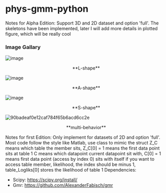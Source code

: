 # phys-gmm-python

Notes for Alpha Edition: Support 3D and 2D dataset and option 'full'.
The skeletons have been implemented, later I will add more details in plotted figure, which will be really cool

### Image Gallary

![image](https://user-images.githubusercontent.com/97799818/190874177-67d995b9-b105-47f6-83b0-045c5b0d54f8.png)
<p align="center">
  **L-shape**
</>

![image](https://user-images.githubusercontent.com/97799818/190874280-3fdd430d-9e65-4756-96c7-9afc9697cbeb.png)
<p align="center">
**A-shape**
</>

![image](https://user-images.githubusercontent.com/97799818/190873962-0e82256d-5057-44bb-b33a-b9f18519bfb7.png)
<p align="center">
**S-shape**
</>

![90badeaf0e12caf784f65b6acd6cc2e](https://user-images.githubusercontent.com/97799818/190874080-d6599bec-161c-4075-955a-b799bb9d1062.jpg)
<p align="center">  
**multi-behavior**
</>


Notes for first Edition: Only implement for datasets of 2D and option 'full'.
                         Most code follow the style like Matlab, use class to mimic the struct
                         Z_C means which table the member sits, Z_C[0] = 1 means the first data point sits at table 1
                         C means which datapoint current datapoint sit with, C[0] = 1 means first data point (access by index 0) sits with itself
                         if you want to access table member, likelihood, the index should be minus 1, table_Logliks[0] stores the likelihood of table 1
Dependencies:
- Scipy: https://scipy.org/install/
- Gmr: https://github.com/AlexanderFabisch/gmr
